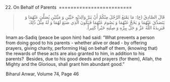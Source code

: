 22. On Behalf of Parents 
=========================

<blockquote dir="rtl">
  <p>
قَالَ الصَّادِقُ (ع): مَا يَمْنَعُ الرَّجُلَ مِنْكُمْ أَنْ يَبَرَّ
وَالِدَيْهِ حَيَّيْنِ وَ مَيِّتَيْنِ يُصَلِّيَ عَنْهُمَا وَ
يَتَصَدَّقَ عَنْهُمَا وَ يَحُجَّ عَنْهُمَا وَ يَصُومَ عَنْهُمَا
فَيَكُونَ الَّذِي صَنَعَ لَهُمَا وَ لَهُ مِثْلُ ذٌلِكَ فَيَزِيدَهُ
اللٌّهُ عَزَّ وَ جَلَّ بِبِرِّهِ وَ صِلَتِهِ خَيْراً كَثِيراً.
  </p>
</blockquote>

Imam as-Sadiq (peace be upon him) had said: “What prevents a person from
doing good to his parents - whether alive or dead - by offering prayers,
giving charity, performing Hajj on behalf of them, (knowing that) the
rewards of these acts are also granted to him, in addition to his
parents?  Besides, due to his good deeds and prayers (for them), Allah,
the Mighty and the Glorious, shall grant him abundant good.”

Biharul Anwar, Volume 74, Page 46


